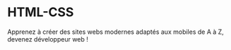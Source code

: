 # HTML-CSS
Apprenez à créer des sites webs modernes adaptés aux mobiles de A à Z, devenez développeur web !
